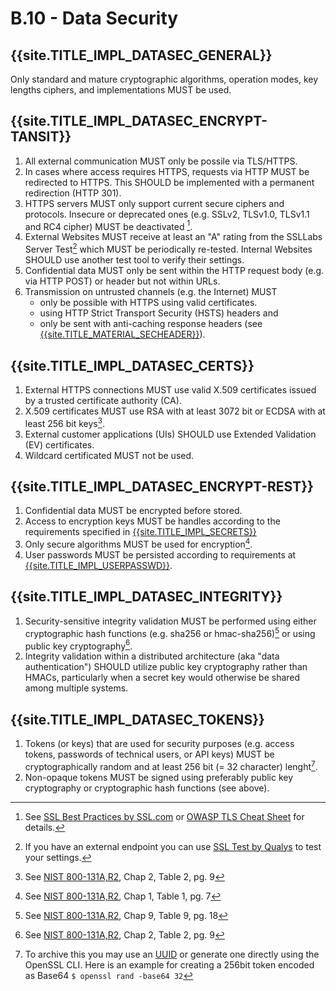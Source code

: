 # B.10 - Data Security

## {{site.TITLE_IMPL_DATASEC_GENERAL}}

Only standard and mature cryptographic algorithms, operation modes, key lengths ciphers, and implementations MUST be used.

## {{site.TITLE_IMPL_DATASEC_ENCRYPT-TANSIT}}

1. All external communication MUST only be possile via TLS/HTTPS.
2. In cases where access requires HTTPS, requests via HTTP MUST be redirected to HTTPS. This SHOULD be implemented with a permanent redirection (HTTP 301).
3. HTTPS servers MUST only support current secure ciphers and protocols. Insecure or deprecated ones (e.g. SSLv2, TLSv1.0, TLSv1.1 and RC4 cipher) MUST be deactivated [^1].
4. External Websites MUST receive at least an "A" rating from the SSLLabs Server Test[^2] which MUST be periodically re-tested. Internal Websites SHOULD use another test tool to verify their settings.
5. Confidential data MUST only be sent within the HTTP request body (e.g. via HTTP POST) or header but not within URLs.
6. Transmission on untrusted channels (e.g. the Internet) MUST
    - only be possible with HTTPS using valid certificates.
    - using HTTP Strict Transport Security (HSTS) headers and
    - only be sent with anti-caching response headers (see [{{site.TITLE_MATERIAL_SECHEADER}}]({{site.URL_MATERIAL_SECHEADER}})).

## {{site.TITLE_IMPL_DATASEC_CERTS}}

1. External HTTPS connections MUST use valid X.509 certificates issued by a trusted certificate authority (CA).
2. X.509 certificates MUST use RSA with at least 3072 bit or ECDSA with at least 256 bit keys[^4].
3. External customer applications (UIs) SHOULD use Extended Validation (EV) certificates.
4. Wildcard certificated MUST not be used.

## {{site.TITLE_IMPL_DATASEC_ENCRYPT-REST}}

1. Confidential data MUST be encrypted before stored.
2. Access to encryption keys MUST be handles according to the requirements specified in [{{site.TITLE_IMPL_SECRETS}}]({{site.URL_IMPL_SECRETS}})
3. Only secure algorithms MUST be used for encryption[^3].
4. User passwords MUST be persisted according to requirements at [{{site.TITLE_IMPL_USERPASSWD}}]({{site.URL_IMPL_USERPASSWD}}).

## {{site.TITLE_IMPL_DATASEC_INTEGRITY}}

1. Security-sensitive integrity validation MUST be performed using either cryptographic hash functions (e.g. sha256 or hmac-sha256)[^5] or using public key cryptography[^4].
2. Integrity validation within a distributed architecture (aka "data authentication") SHOULD utilize public key cryptography rather than HMACs, particularly when a secret key would otherwise be shared among multiple systems.

## {{site.TITLE_IMPL_DATASEC_TOKENS}}

1. Tokens (or keys) that are used for security purposes (e.g. access tokens, passwords of technical users, or API keys) MUST be cryptographically random and at least 256 bit (= 32 character) lenght[^6].
2. Non-opaque tokens MUST be signed using preferably public key cryptography or cryptographic hash functions (see above).

   
[^1]: See [SSL Best Practices by SSL.com](https://www.ssl.com/guide/ssl-best-practices/) or [OWASP TLS Cheat Sheet](https://cheatsheetseries.owasp.org/cheatsheets/Transport_Layer_Security_Cheat_Sheet.html) for details.
[^2]: If you have an external endpoint you can use [SSL Test by Qualys](https://www.ssllabs.com/ssltest/) to test your settings.
[^3]: See [NIST 800-131A,R2](https://nvlpubs.nist.gov/nistpubs/SpecialPublications/NIST.SP.800-131Ar2.pdf), Chap 1, Table 1, pg. 7
[^4]: See [NIST 800-131A,R2](https://nvlpubs.nist.gov/nistpubs/SpecialPublications/NIST.SP.800-131Ar2.pdf), Chap 2, Table 2, pg. 9 
[^5]: See [NIST 800-131A,R2](https://nvlpubs.nist.gov/nistpubs/SpecialPublications/NIST.SP.800-131Ar2.pdf), Chap 9, Table 9, pg. 18
[^6]: To archive this you may use an [UUID](https://en.wikipedia.org/wiki/Universally_unique_identifier) or generate one directly using the OpenSSL CLI. Here is an example for creating a 256bit token encoded as Base64 `$ openssl rand -base64 32` 

